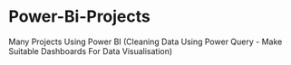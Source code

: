 # Power-Bi-Projects
Many Projects Using Power BI (Cleaning Data Using Power Query - Make Suitable Dashboards For Data Visualisation)
